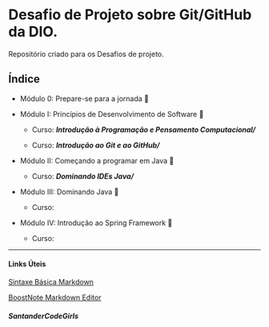 # Desafio de Projeto sobre Git/GitHub da DIO.
Repositório criado para os Desafios de projeto.

## Índice

- Módulo 0: Prepare-se para a jornada 📂

- Módulo I: Princípios de Desenvolvimento de Software 📂

	- Curso: ***Introdução à Programação e Pensamento Computacional/***
  
	- Curso: ***Introdução ao Git e ao GitHub/***

- Módulo II: Começando a programar em Java 📂

	- Curso: ***Dominando IDEs Java/***


- Módulo III: Dominando Java 📂

	- Curso:


- Módulo IV: Introdução ao Spring Framework 📂

	- Curso:

------------------------
#### Links Úteis
[Sintaxe Básica Markdown](https://www.markdownguide.org/basic-syntax/)

[BoostNote Markdown Editor](https://boostnote.io/)
##### SantanderCodeGirls
